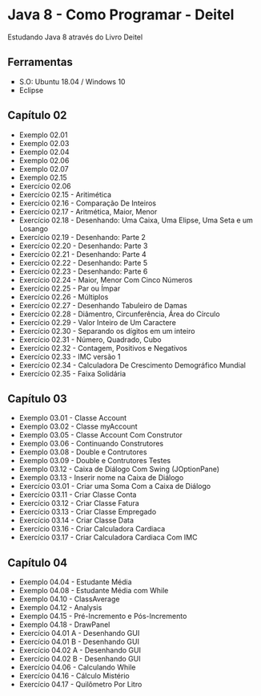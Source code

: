 # Java 8 - Como Programar - Deitel<br>
<p>Estudando Java 8 através do Livro Deitel</p>

## Ferramentas

<ul>
	<li type = "square"> S.O: Ubuntu 18.04 / Windows 10</li>
	<li type = "square"> Eclipse </li>

</ul>

## Capítulo 02

<ul>
    <li> Exemplo 02.01 </li>
    <li> Exemplo 02.03 </li>
    <li> Exemplo 02.04 </li>
    <li> Exemplo 02.06 </li>
    <li> Exemplo 02.07 </li>
    <li> Exemplo 02.15 </li>
    <li> Exercício 02.06 </li>
    <li> Exercício 02.15 - Aritimética </li>
    <li> Exercício 02.16 - Comparação De Inteiros </li>
    <li> Exercício 02.17 - Aritmética, Maior, Menor </li>
    <li> Exercício 02.18 - Desenhando: Uma Caixa, Uma Elipse, Uma Seta e um Losango </li>
    <li> Exercício 02.19 - Desenhando: Parte 2 </li>
    <li> Exercício 02.20 - Desenhando: Parte 3 </li>
    <li> Exercício 02.21 - Desenhando: Parte 4 </li>
    <li> Exercício 02.22 - Desenhando: Parte 5 </li>
    <li> Exercício 02.23 - Desenhando: Parte 6 </li>
    <li> Exercício 02.24 - Maior, Menor Com Cinco Números </li>
    <li> Exercício 02.25 - Par ou Ímpar </li>
    <li> Exercício 02.26 - Múltiplos </li>
    <li> Exercício 02.27 - Desenhando Tabuleiro de Damas </li>
    <li> Exercício 02.28 - Diâmentro, Circunferência, Área do Círculo </li>
    <li> Exercício 02.29 - Valor Inteiro de Um Caractere </li>
    <li> Exercício 02.30 - Separando os dígitos em um inteiro </li>
    <li> Exercício 02.31 - Número, Quadrado, Cubo </li>
    <li> Exercício 02.32 - Contagem, Positivos e Negativos </li>
    <li> Exercício 02.33 - IMC versão 1 </li>
    <li> Exercício 02.34 - Calculadora De Crescimento Demográfico Mundial</li>
    <li> Exercício 02.35 - Faixa Solidária </li>
</ul>

## Capítulo 03

<ul>
	<li> Exemplo 03.01 - Classe Account </li>
	<li> Exemplo 03.02 - Classe myAccount </li>
	<li> Exemplo 03.05 - Classe Account Com Construtor </li>
	<li> Exemplo 03.06 - Continuando Construtores </li>
	<li> Exemplo 03.08 - Double e Contrutores </li>
	<li> Exemplo 03.09 - Double e Contrutores Testes </li>
	<li> Exemplo 03.12 - Caixa de Diálogo Com Swing (JOptionPane) </li>
	<li> Exemplo 03.13 - Inserir nome na Caixa de Diálogo </li>
	<li> Exercício 03.01 - Criar uma Soma Com a Caixa de Diálogo </li>
	<li> Exercício 03.11 - Criar Classe Conta </li>
	<li> Exercício 03.12 - Criar Classe Fatura </li>
	<li> Exercício 03.13 - Criar Classe Empregado </li>
	<li> Exercício 03.14 - Criar Classe Data </li>
	<li> Exercício 03.16 - Criar Calculadora Cardiaca </li>
	<li> Exercício 03.17 - Criar Calculadora Cardiaca Com IMC </li>
</ul>

## Capítulo 04

<ul>
	<li> Exemplo 04.04 - Estudante Média </li>
	<li> Exemplo 04.08 - Estudante Média com While </li>
	<li> Exemplo 04.10 - ClassAverage </li>
	<li> Exemplo 04.12 - Analysis </li>
	<li> Exemplo 04.15 - Pré-Incremento e Pós-Incremento </li>
	<li> Exemplo 04.18 - DrawPanel </li>
	<li> Exercício 04.01 A - Desenhando GUI </li>
	<li> Exercício 04.01 B - Desenhando GUI </li>
	<li> Exercício 04.02 A - Desenhando GUI </li>
	<li> Exercício 04.02 B - Desenhando GUI </li>
	<li> Exercício 04.06 - Calculando While </li>
	<li> Exercício 04.16 - Cálculo Mistério </li>
	<li> Exercício 04.17 - Quilômetro Por Litro </li>
</ul>